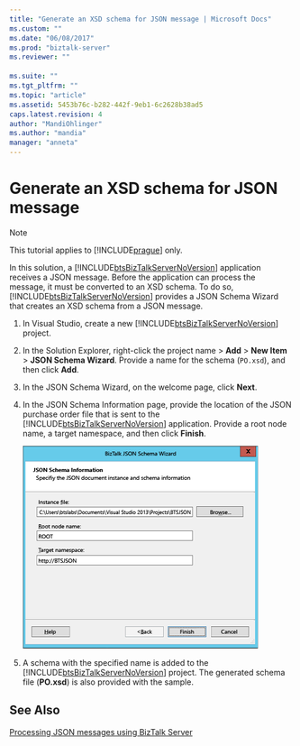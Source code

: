 ```yaml
---
title: "Generate an XSD schema for JSON message | Microsoft Docs"
ms.custom: ""
ms.date: "06/08/2017"
ms.prod: "biztalk-server"
ms.reviewer: ""

ms.suite: ""
ms.tgt_pltfrm: ""
ms.topic: "article"
ms.assetid: 5453b76c-b282-442f-9eb1-6c2628b38ad5
caps.latest.revision: 4
author: "MandiOhlinger"
ms.author: "mandia"
manager: "anneta"
---
```

# Generate an XSD schema for JSON message
> [!NOTE]
>  This tutorial applies to [!INCLUDE[prague](../includes/prague-md.md)] only.  
  
 In this solution, a [!INCLUDE[btsBizTalkServerNoVersion](../includes/btsbiztalkservernoversion-md.md)] application receives a JSON message. Before the application can process the message, it must be converted to an XSD schema. To do so, [!INCLUDE[btsBizTalkServerNoVersion](../includes/btsbiztalkservernoversion-md.md)] provides a JSON Schema Wizard that creates an XSD schema from a JSON message.  
  
1.  In Visual Studio, create a new [!INCLUDE[btsBizTalkServerNoVersion](../includes/btsbiztalkservernoversion-md.md)] project.  
  
2.  In the Solution Explorer, right-click the project name > **Add** > **New Item** > **JSON Schema Wizard**. Provide a name for the schema (`PO.xsd`), and then click **Add**.  
  
3.  In the JSON Schema Wizard, on the welcome page, click **Next**.  
  
4.  In the JSON Schema Information page, provide the location of the JSON purchase order file that is sent to the [!INCLUDE[btsBizTalkServerNoVersion](../includes/btsbiztalkservernoversion-md.md)] application. Provide a root node name, a target namespace, and then click **Finish**.  
  
     ![Generated XSD schema for JSON](../core/media/btsjson-wizard.png "BTSJSON_Wizard")  
  
5.  A schema with the specified name is added to the [!INCLUDE[btsBizTalkServerNoVersion](../includes/btsbiztalkservernoversion-md.md)] project. The generated schema file (**PO.xsd**) is also provided with the sample.  
  
## See Also  
 [Processing JSON messages using BizTalk Server](../core/processing-json-messages-using-biztalk-server.md)